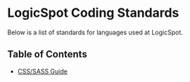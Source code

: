 # LogicSpot Coding Standards

Below is a list of standards for languages used at LogicSpot.

## Table of Contents

   - [CSS/SASS Guide](css/readme.md)